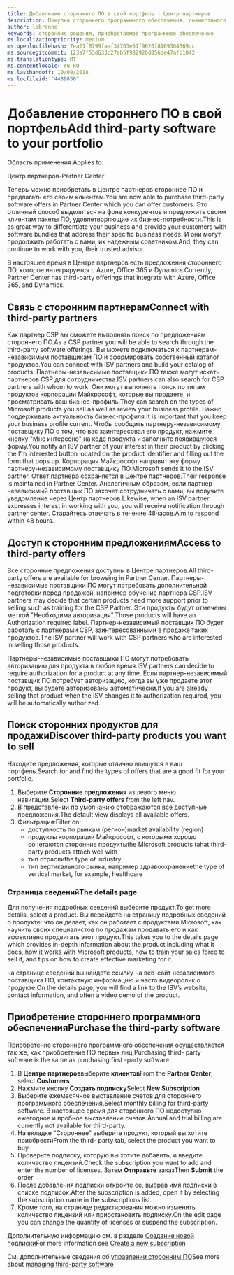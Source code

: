 ```yaml
---
title: Добавление стороннего ПО в свой портфель | Центр партнеров
description: Покупка стороннего программного обеспечения, совместимого с продуктами корпорации Майкрософт
author: labrenne
keywords: сторонние решения, приобретаемое программное обеспечение
ms.localizationpriority: medium
ms.openlocfilehash: 7ea21f8799faaf34703e51f9620f8169364569dc
ms.sourcegitcommit: 123a7f53d633c27eb5f982926d856de47afb1042
ms.translationtype: MT
ms.contentlocale: ru-RU
ms.lasthandoff: 10/09/2018
ms.locfileid: "4489850"
---
```

# <a name="add-third-party-software-to-your-portfolio"></a><span data-ttu-id="2e286-104">Добавление стороннего ПО в свой портфель</span><span class="sxs-lookup"><span data-stu-id="2e286-104">Add third-party software to your portfolio</span></span>

<span data-ttu-id="2e286-105">Область применения:</span><span class="sxs-lookup"><span data-stu-id="2e286-105">Applies to:</span></span>

<span data-ttu-id="2e286-106">Центр партнеров</span><span class="sxs-lookup"><span data-stu-id="2e286-106">-Partner Center</span></span>

<span data-ttu-id="2e286-107">Теперь можно приобретать в Центре партнеров стороннее ПО и предлагать его своим клиентам.</span><span class="sxs-lookup"><span data-stu-id="2e286-107">You are now able to purchase third-party software offers in Partner Center which you can offer customers.</span></span> <span data-ttu-id="2e286-108">Это отличный способ выделиться на фоне конкурентов и предложить своим клиентам пакеты ПО, удовлетворяющие их бизнес-потребности.</span><span class="sxs-lookup"><span data-stu-id="2e286-108">This is as great way to differentiate your business and provide your customers with software bundles that address their specific business needs.</span></span> <span data-ttu-id="2e286-109">И они могут продолжить работать с вами, их надежным советником.</span><span class="sxs-lookup"><span data-stu-id="2e286-109">And, they can continue to work with you, their trusted advisor.</span></span>

<span data-ttu-id="2e286-110">В настоящее время в Центре партнеров есть предложения стороннего ПО, которое интегрируется с Azure, Office 365 и Dynamics.</span><span class="sxs-lookup"><span data-stu-id="2e286-110">Currently, Partner Center has third-party offerings that integrate with Azure, Office 365, and Dynamics.</span></span> 

## <a name="connect-with-third-party-partners"></a><span data-ttu-id="2e286-111">Связь с сторонним партнерам</span><span class="sxs-lookup"><span data-stu-id="2e286-111">Connect with third-party partners</span></span>
 
<span data-ttu-id="2e286-112">Как партнер CSP вы сможете выполнять поиск по предложениям стороннего ПО.</span><span class="sxs-lookup"><span data-stu-id="2e286-112">As a CSP partner you will be able to search through the third-party software offerings.</span></span> <span data-ttu-id="2e286-113">Вы можете подключаться к партнерам-независимым поставщикам ПО и сформировать собственный каталог продуктов.</span><span class="sxs-lookup"><span data-stu-id="2e286-113">You can connect with ISV partners and build your catalog of products.</span></span> <span data-ttu-id="2e286-114">Партнеры-независимые поставщики ПО также могут искать партнеров CSP для сотрудничества.</span><span class="sxs-lookup"><span data-stu-id="2e286-114">ISV partners can also search for CSP partners with whom to work.</span></span> <span data-ttu-id="2e286-115">Они могут выполнять поиск по типам продуктов корпорации Майкрософт, которые вы продаете, и просматривать ваш бизнес-профиль.</span><span class="sxs-lookup"><span data-stu-id="2e286-115">They can search on the types of Microsoft products you sell as well as review your business profile.</span></span> <span data-ttu-id="2e286-116">Важно поддерживать актуальность бизнес-профиля.</span><span class="sxs-lookup"><span data-stu-id="2e286-116">It is important that you keep your business profile current.</span></span> <span data-ttu-id="2e286-117">Чтобы сообщить партнеру-независимому поставщику ПО о том, что вас заинтересовал его продукт, нажмите кнопку "Мне интересно" на коде продукта и заполните появившуюся форму.</span><span class="sxs-lookup"><span data-stu-id="2e286-117">You notify an ISV partner of your interest in their product by clicking the I’m interested button located on the product identifier and filling out the form that pops up.</span></span> <span data-ttu-id="2e286-118">Корпорация Майкрософт направит эту форму партнеру-независимому поставщику ПО.</span><span class="sxs-lookup"><span data-stu-id="2e286-118">Microsoft sends it to the ISV partner.</span></span> <span data-ttu-id="2e286-119">Ответ партнера сохраняется в Центре партнеров.</span><span class="sxs-lookup"><span data-stu-id="2e286-119">Their response is maintained in Partner Center.</span></span> <span data-ttu-id="2e286-120">Аналогичным образом, если партнер-независимый поставщик ПО захочет сотрудничать с вами, вы получите уведомление через Центр партнеров.</span><span class="sxs-lookup"><span data-stu-id="2e286-120">Likewise, when an ISV partner expresses interest in working with you, you will receive notification through partner center.</span></span> <span data-ttu-id="2e286-121">Старайтесь отвечать в течение 48часов.</span><span class="sxs-lookup"><span data-stu-id="2e286-121">Aim to respond within 48 hours.</span></span>

## <a name="access-to-third-party-offers"></a><span data-ttu-id="2e286-122">Доступ к сторонним предложениям</span><span class="sxs-lookup"><span data-stu-id="2e286-122">Access to third-party offers</span></span>

<span data-ttu-id="2e286-123">Все сторонние предложения доступны в Центре партнеров.</span><span class="sxs-lookup"><span data-stu-id="2e286-123">All third-party offers are available for browsing in Partner Center.</span></span> <span data-ttu-id="2e286-124">Партнеры-независимые поставщики ПО могут потребовать дополнительной подготовки перед продажей, например обучение партнера CSP.</span><span class="sxs-lookup"><span data-stu-id="2e286-124">ISV partners may decide that certain products need more support prior to selling such as training for the CSP Partner.</span></span> <span data-ttu-id="2e286-125">Эти продукты будут отмечены меткой "Необходима авторизация".</span><span class="sxs-lookup"><span data-stu-id="2e286-125">Those products will have an Authorization required label.</span></span> <span data-ttu-id="2e286-126">Партнер-независимый поставщик ПО будет работать с партнерами CSP, заинтересованными в продаже таких продуктов.</span><span class="sxs-lookup"><span data-stu-id="2e286-126">The ISV partner will work with CSP partners who are interested in selling those products.</span></span> 

<span data-ttu-id="2e286-127">Партнеры-независимые поставщики ПО могут потребовать авторизацию для продукта в любое время.</span><span class="sxs-lookup"><span data-stu-id="2e286-127">ISV partners can decide to require authorization for a product at any time.</span></span> <span data-ttu-id="2e286-128">Если партнер-независимый поставщик ПО потребует авторизацию, когда вы уже продаете этот продукт, вы будете авторизованы автоматически.</span><span class="sxs-lookup"><span data-stu-id="2e286-128">If you are already selling that product when the ISV changes it to authorization required, you will be automatically authorized.</span></span>

## <a name="discover-third-party-products-you-want-to-sell"></a><span data-ttu-id="2e286-129">Поиск сторонних продуктов для продажи</span><span class="sxs-lookup"><span data-stu-id="2e286-129">Discover third-party products you want to sell</span></span>

<span data-ttu-id="2e286-130">Находите предложения, которые отлично впишутся в ваш портфель.</span><span class="sxs-lookup"><span data-stu-id="2e286-130">Search for and find the types of offers that are a good fit for your portfolio.</span></span> 

1. <span data-ttu-id="2e286-131">Выберите **Сторонние предложения** из левого меню навигации.</span><span class="sxs-lookup"><span data-stu-id="2e286-131">Select **Third-party offers** from the left nav.</span></span>
2. <span data-ttu-id="2e286-132">В представлении по умолчанию отображаются все доступные предложения.</span><span class="sxs-lookup"><span data-stu-id="2e286-132">The default view displays all available offers.</span></span>
3. <span data-ttu-id="2e286-133">Фильтрация:</span><span class="sxs-lookup"><span data-stu-id="2e286-133">Filter on:</span></span>
    - <span data-ttu-id="2e286-134">доступность по рынкам (регион)</span><span class="sxs-lookup"><span data-stu-id="2e286-134">market availability (region)</span></span>
    - <span data-ttu-id="2e286-135">продукты корпорации Майкрософт, с которыми хорошо сочетаются сторонние продукты</span><span class="sxs-lookup"><span data-stu-id="2e286-135">the Microsoft products tahat third-party products attach well with</span></span>
    - <span data-ttu-id="2e286-136">тип отрасли</span><span class="sxs-lookup"><span data-stu-id="2e286-136">the type of industry</span></span>
    - <span data-ttu-id="2e286-137">тип вертикального рынка, например здравоохранение</span><span class="sxs-lookup"><span data-stu-id="2e286-137">the type of vertical market, for example, healthcare</span></span>

### <a name="the-details-page"></a><span data-ttu-id="2e286-138">Страница сведений</span><span class="sxs-lookup"><span data-stu-id="2e286-138">The details page</span></span>

<span data-ttu-id="2e286-139">Для получения подробных сведений выберите продукт.</span><span class="sxs-lookup"><span data-stu-id="2e286-139">To get more details, select a product.</span></span> <span data-ttu-id="2e286-140">Вы перейдете на страницу подробных сведений о продукте: что он делает, как он работает с продуктами Microsoft, как научить своих специалистов по продажам продавать его и как эффективно продвигать этот продукт.</span><span class="sxs-lookup"><span data-stu-id="2e286-140">This takes you to the details page which provides in-depth information about the product including what it does, how it works with Microsoft products, how to train your sales force to sell it, and tips on how to create effective marketing for it.</span></span>

<span data-ttu-id="2e286-141">на странице сведений вы найдете ссылку на веб-сайт независимого поставщика ПО, контактную информацию и часто видеоролик о продукте.</span><span class="sxs-lookup"><span data-stu-id="2e286-141">On the details page, you will find a link to the ISV’s website, contact information, and often a video demo of the product.</span></span> 

## <a name="purchase-the-third-party-software"></a><span data-ttu-id="2e286-142">Приобретение стороннего программного обеспечения</span><span class="sxs-lookup"><span data-stu-id="2e286-142">Purchase the third-party software</span></span>

<span data-ttu-id="2e286-143">Приобретение стороннего программного обеспечения осуществляется так же, как приобретение ПО первых лиц.</span><span class="sxs-lookup"><span data-stu-id="2e286-143">Purchasing third- party software is the same as purchasing first -party software.</span></span> 

1. <span data-ttu-id="2e286-144">В **Центре партнеров**выберите **клиентов**</span><span class="sxs-lookup"><span data-stu-id="2e286-144">From the **Partner Center**, select **Customers**</span></span>
2. <span data-ttu-id="2e286-145">Нажмите кнопку **Создать подписку**</span><span class="sxs-lookup"><span data-stu-id="2e286-145">Select **New Subscription**</span></span>
3. <span data-ttu-id="2e286-146">Выберите ежемесячное выставление счетов для стороннего программного обеспечения.</span><span class="sxs-lookup"><span data-stu-id="2e286-146">Select monthly billing for third-party software.</span></span> <span data-ttu-id="2e286-147">В настоящее время для стороннего ПО недоступно ежегодное и пробное выставление счетов.</span><span class="sxs-lookup"><span data-stu-id="2e286-147">Annual and trial billing are currently not available for third-party.</span></span>
4. <span data-ttu-id="2e286-148">На вкладке "Стороннее" выберите продукт, который вы хотите приобрести</span><span class="sxs-lookup"><span data-stu-id="2e286-148">From the third- party tab, select the product you want to buy</span></span>
5. <span data-ttu-id="2e286-149">Проверьте подписку, которую вы хотите добавить, и введите количество лицензий.</span><span class="sxs-lookup"><span data-stu-id="2e286-149">Check the subscription you want to add and enter the number of licenses.</span></span> <span data-ttu-id="2e286-150">Затем **Отправьте** заказ</span><span class="sxs-lookup"><span data-stu-id="2e286-150">Then **Submit** the order</span></span>
6. <span data-ttu-id="2e286-151">После добавления подписки откройте ее, выбрав имя подписки в списке подписок.</span><span class="sxs-lookup"><span data-stu-id="2e286-151">After the subscription is added, open it by selecting the subscription name in the subscriptions list.</span></span>
7. <span data-ttu-id="2e286-152">Кроме того, на странице редактирования можно изменить количество лицензий или приостановить подписку.</span><span class="sxs-lookup"><span data-stu-id="2e286-152">On the edit page you can change the quantity of licenses or suspend the subscription.</span></span>

<span data-ttu-id="2e286-153">Дополнительную информацию см. в разделе [Создание новой подписки](create-a-new-subscription.md)</span><span class="sxs-lookup"><span data-stu-id="2e286-153">For more information see [Create a new subscription](create-a-new-subscription.md)</span></span>

<span data-ttu-id="2e286-154">См. дополнительные сведения об [управлении сторонним ПО](third-party-help.md)</span><span class="sxs-lookup"><span data-stu-id="2e286-154">See more about [managing third-party software](third-party-help.md)</span></span>  